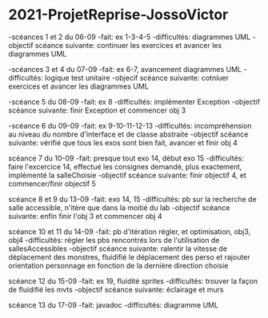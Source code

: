 # 2021-ProjetReprise-JossoVictor
-scéances 1 et 2 du 06-09
	-fait:
	ex 1-3-4-5
	-difficultés:
	diagrammes UML
	-objectif scéance suivante:
	continuer les exercices et avancer les diagrammes UML

-scéances 3 et 4 du 07-09
	-fait:
	ex 6-7, avancement diagrammes UML
	-difficultés:
	logique test unitaire 
	-objecif scéance suivante:
	cotniuer exercices et avancer les diagrammes UML

-scéance 5 du 08-09
	-fait:
	ex 8
	-difficultés:
	implémenter Exception
	-objectif scéance suivante:
	finir Exception et commencer obj 3

-scéance 6 du 09-09
	-fait:
	ex 9-10-11-12-13
	-difficultés:
	incompréhension au niveau du nombre d'interface et de classe abstraite
	-objectif scéance suivante:
	vérifié que tous les exos sont bien fait, avancer et finir obj 4

scéance 7 du 10-09
	-fait:
	presque tout exo 14, début exo 15
	-difficultés:
	faire l'excercice 14, effectué les consignes demandé, plus exactement, implémenté la salleChoisie
	-objectif scéance suivante:
	finir objectif 4, et commencer/finir objectif 5

scéance 8 et 9 du 13-09	
	-fait:
	exo 14, 15
	-difficultés:
	pb sur la recherche de salle accessible, n'itère que dans la moitié du lab
	-objectif scéance suivante:
	enfin finir l'obj 3 et commencer obj 4

scéance 10 et 11 du 14-09
	-fait:
	pb d'itération régler, et optimisation, obj3, obj4
	-difficultés:
	régler les pbs rencontrés lors de l'utilisation de sallesAccessibles
	-objectif scéance suivante:
	ralentir la vitesse de déplacement des monstres, fluidifié le déplacement des perso et rajouter 	orientation personnage en fonction de la dernière direction choisie

scéance 12 du 15-09
	-fait:
	ex 19, fluidité sprites
	-difficultés:
	trouver la façon de fluidifié les mvts
	-objectif scéance suivante:
	éclairage et murs

scéance 13 du 17-09
	-fait:
	javadoc
	-difficultés:
	diagramme UML
